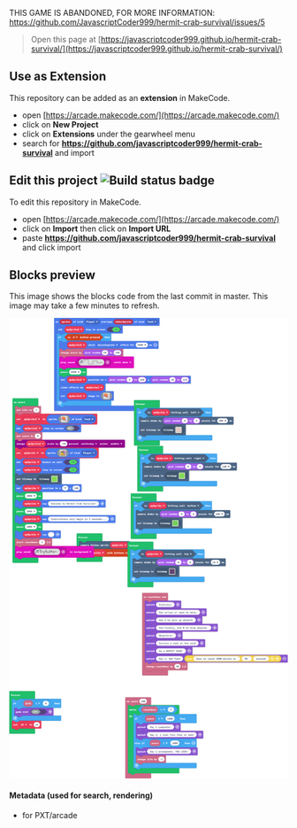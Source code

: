  
THIS GAME IS ABANDONED, FOR MORE INFORMATION: https://github.com/JavascriptCoder999/hermit-crab-survival/issues/5

> Open this page at [https://javascriptcoder999.github.io/hermit-crab-survival/](https://javascriptcoder999.github.io/hermit-crab-survival/)

## Use as Extension

This repository can be added as an **extension** in MakeCode.

* open [https://arcade.makecode.com/](https://arcade.makecode.com/)
* click on **New Project**
* click on **Extensions** under the gearwheel menu
* search for **https://github.com/javascriptcoder999/hermit-crab-survival** and import

## Edit this project ![Build status badge](https://github.com/javascriptcoder999/hermit-crab-survival/workflows/MakeCode/badge.svg)

To edit this repository in MakeCode.

* open [https://arcade.makecode.com/](https://arcade.makecode.com/)
* click on **Import** then click on **Import URL**
* paste **https://github.com/javascriptcoder999/hermit-crab-survival** and click import

## Blocks preview

This image shows the blocks code from the last commit in master.
This image may take a few minutes to refresh.

![A rendered view of the blocks](https://github.com/javascriptcoder999/hermit-crab-survival/raw/master/.github/makecode/blocks.png)

#### Metadata (used for search, rendering)

* for PXT/arcade
<script src="https://makecode.com/gh-pages-embed.js"></script><script>makeCodeRender("{{ site.makecode.home_url }}", "{{ site.github.owner_name }}/{{ site.github.repository_name }}");</script>
